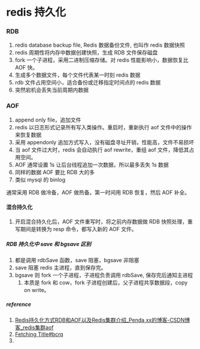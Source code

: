 # redis 持久化
### RDB 
1. redis database backup file, Redis 数据备份文件, 也叫作 redis 数据快照
2. redis 周期性将内存中数据创建快照，生成 RDB 文件保存磁盘
3. fork 一个子进程，采用二进制压缩存储。对 redis 性能影响小，数据恢复比 AOF 快。
4. 生成多个数据文件，每个文件代表某一时刻 redis 数据
5. rdb 文件占用空间小，适合备份或迁移指定时间点的 redis 数据
6. 突然宕机会丢失当前周期内数据

### AOF
1. append only file，追加文件
2. redis 以日志形式记录所有写入类操作。重启时，重新执行 aof 文件中的操作来恢复数据
3. 采用 appendonly 追加方式写入，没有磁盘寻址开销，性能高，文件不易损坏
4. 当 aof 文件过大时，redis 会自动执行 aof rewrite，重组 aof 文件，降低其占用空间。
5. AOF 通常设置 1s 让后台线程追加一次数据，所以最多丢失 1s 数据
6. 同样的数据 AOF 要比 RDB 大的多
7. 类似 mysql 的 binlog

通常采用 RDB 做冷备，AOF 做热备。第一时间用 RDB 恢复，然后 AOF 补全。

#### 混合持久化
1. 开启混合持久化后，AOF 文件重写时，将之前内存数据做 RDB 快照处理，重写期间是转换为 resp 命令，都写入新的 AOF 文件。

##### RDB 持久化中 save 和 bgsave 区别
1. 都是调用 rdbSave 函数，save 阻塞，bgsave 非阻塞
2. save 阻塞 redis 主进程，直到保存完。
3. bgsave 则 fork 一个子进程，子进程负责调用 rdbSave, 保存完后通知主进程
	1. 本质是 fork 和 cow，fork 子进程创建后，父子进程共享数据段，copy on write。

##### reference
1. [Redis持久化方式RDB和AOF以及Redis集群介绍_Penda xx的博客-CSDN博客_redis集群aof](https://blog.csdn.net/Doreamonx/article/details/125642133)
2. [Fetching Title#bcrq](https://www.cnblogs.com/yaopengfei/p/13879077.html)
3. 
